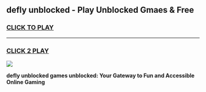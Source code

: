 
## defly unblocked - Play Unblocked Gmaes & Free
<h3>
<a href="https://news.freeplayer.one?title=defly_unblocked&ref=23F">CLICK TO PLAY</a></h3>
<hr>

<h3>
<a href="https://news.freeplayer.one?title=defly_unblocked&ref=23F">CLICK 2 PLAY</a>
  
</h3>

<a href="https://news.freeplayer.one?title=defly_unblocked&ref=23F/"><img src="https://clearcache.store/games.png"></a>


**defly unblocked games unblocked: Your Gateway to Fun and Accessible Online Gaming**
